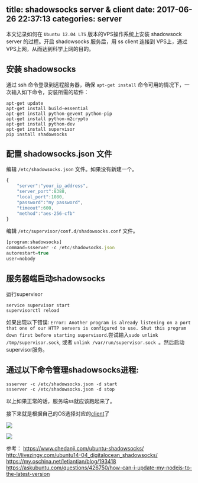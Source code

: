 title: shadowsocks server & client
date: 2017-06-26 22:37:13
categories: server
---

本文记录如何在 `Ubuntu 12.04 LTS` 版本的VPS操作系统上安装 shadowsock server 的过程。开启 shadowsocks 服务后，用 ss client 连接到 VPS上，通过VPS上网，从而达到科学上网的目的。


## 安装 shadowsocks
通过 ssh 命令登录到远程服务器，确保 `apt-get install` 命令可用的情况下，一次输入如下命令，安装所需的软件：

```shell
apt-get update
apt-get install build-essential 
apt-get install python-gevent python-pip
apt-get install python-m2crypto 
apt-get install python-dev
apt-get install supervisor
pip install shadowsocks
```

## 配置 shadowsocks.json 文件

编辑 `/etc/shadowsocks.json` 文件。如果没有新建一个。

```js
{
    "server":"your_ip_address",
    "server_port":8388,
    "local_port":1080,
    "password":"my password",
    "timeout":600,
    "method":"aes-256-cfb"
}
```

编辑 `/etc/supervisor/conf.d/shadowsocks.conf` 文件。

```js
[program:shadowsocks]
command=ssserver -c /etc/shadowsocks.json  
autorestart=true  
user=nobody  
```

## 服务器端启动shadowsocks



运行supervisor
```
service supervisor start
supervisorctl reload 
```

如果出现以下错误: `Error: Another program is already listening on a port that one of our HTTP servers is configured to use. Shut this program down first before starting supervisord`.尝试输入`sudo unlink /tmp/supervisor.sock`, 或者 `unlink /var/run/supervisor.sock `。然后启动supervisor服务。



## 通过以下命令管理shadowsocks进程:


```
ssserver -c /etc/shadowsocks.json -d start
ssserver -c /etc/shadowsocks.json -d stop
```

以上如果正常的话，服务端ss就应该跑起来了。

接下来就是根据自己的OS选择对应的[client](https://github.com/shadowsocks/shadowsocks/wiki/Ports-and-Clients)了


![](/imgs_blog/1@2x.png)


![](/imgs_blog/2@2x.png)

参考：
https://www.chedanji.com/ubuntu-shadowsocks/
http://livezingy.com/ubuntu14-04_digitalocean_shadowsocks/
https://my.oschina.net/letiantian/blog/193418
https://askubuntu.com/questions/426750/how-can-i-update-my-nodejs-to-the-latest-version

